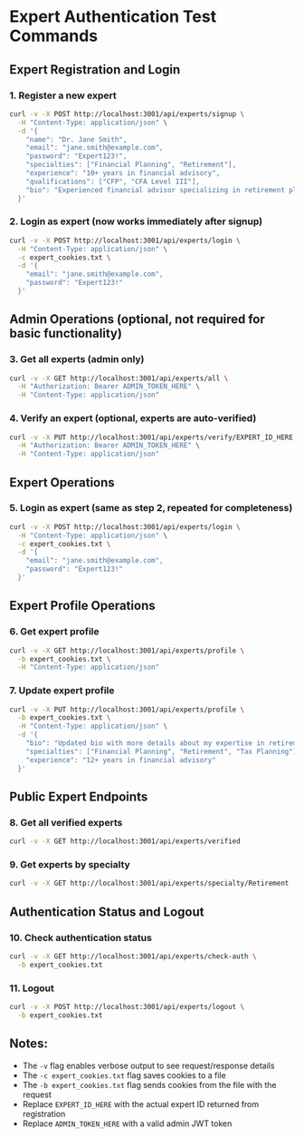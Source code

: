 # Expert Authentication Test Commands

## Expert Registration and Login

### 1. Register a new expert
```bash
curl -v -X POST http://localhost:3001/api/experts/signup \
  -H "Content-Type: application/json" \
  -d '{
    "name": "Dr. Jane Smith",
    "email": "jane.smith@example.com",
    "password": "Expert123!",
    "specialties": ["Financial Planning", "Retirement"],
    "experience": "10+ years in financial advisory",
    "qualifications": ["CFP", "CFA Level III"],
    "bio": "Experienced financial advisor specializing in retirement planning and investment strategies."
  }'
```

### 2. Login as expert (now works immediately after signup)
```bash
curl -v -X POST http://localhost:3001/api/experts/login \
  -H "Content-Type: application/json" \
  -c expert_cookies.txt \
  -d '{
    "email": "jane.smith@example.com",
    "password": "Expert123!"
  }'
```

## Admin Operations (optional, not required for basic functionality)

### 3. Get all experts (admin only)
```bash
curl -v -X GET http://localhost:3001/api/experts/all \
  -H "Authorization: Bearer ADMIN_TOKEN_HERE" \
  -H "Content-Type: application/json"
```

### 4. Verify an expert (optional, experts are auto-verified)
```bash
curl -v -X PUT http://localhost:3001/api/experts/verify/EXPERT_ID_HERE \
  -H "Authorization: Bearer ADMIN_TOKEN_HERE" \
  -H "Content-Type: application/json"
```

## Expert Operations

### 5. Login as expert (same as step 2, repeated for completeness)
```bash
curl -v -X POST http://localhost:3001/api/experts/login \
  -H "Content-Type: application/json" \
  -c expert_cookies.txt \
  -d '{
    "email": "jane.smith@example.com",
    "password": "Expert123!"
  }'
```

## Expert Profile Operations

### 6. Get expert profile
```bash
curl -v -X GET http://localhost:3001/api/experts/profile \
  -b expert_cookies.txt \
  -H "Content-Type: application/json"
```

### 7. Update expert profile
```bash
curl -v -X PUT http://localhost:3001/api/experts/profile \
  -b expert_cookies.txt \
  -H "Content-Type: application/json" \
  -d '{
    "bio": "Updated bio with more details about my expertise in retirement planning.",
    "specialties": ["Financial Planning", "Retirement", "Tax Planning"],
    "experience": "12+ years in financial advisory"
  }'
```

## Public Expert Endpoints

### 8. Get all verified experts
```bash
curl -v -X GET http://localhost:3001/api/experts/verified
```

### 9. Get experts by specialty
```bash
curl -v -X GET http://localhost:3001/api/experts/specialty/Retirement
```

## Authentication Status and Logout

### 10. Check authentication status
```bash
curl -v -X GET http://localhost:3001/api/experts/check-auth \
  -b expert_cookies.txt
```

### 11. Logout
```bash
curl -v -X POST http://localhost:3001/api/experts/logout \
  -b expert_cookies.txt
```

## Notes:
- The `-v` flag enables verbose output to see request/response details
- The `-c expert_cookies.txt` flag saves cookies to a file
- The `-b expert_cookies.txt` flag sends cookies from the file with the request
- Replace `EXPERT_ID_HERE` with the actual expert ID returned from registration
- Replace `ADMIN_TOKEN_HERE` with a valid admin JWT token
